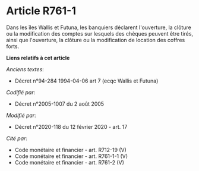 # Article R761-1

Dans les îles Wallis et Futuna, les banquiers déclarent l'ouverture, la clôture ou la modification des comptes sur lesquels
des chèques peuvent être tirés, ainsi que l'ouverture, la clôture ou la modification de location des coffres forts.

**Liens relatifs à cet article**

_Anciens textes_:

  - Décret n°94-284 1994-04-06 art 7 (ecqc Wallis et Futuna)

_Codifié par_:

  - Décret n°2005-1007 du 2 août 2005

_Modifié par_:

  - Décret n°2020-118 du 12 février 2020 - art. 17

_Cité par_:

  - Code monétaire et financier - art. R712-19 (V)
  - Code monétaire et financier - art. R761-1-1 (V)
  - Code monétaire et financier - art. R761-2 (V)
